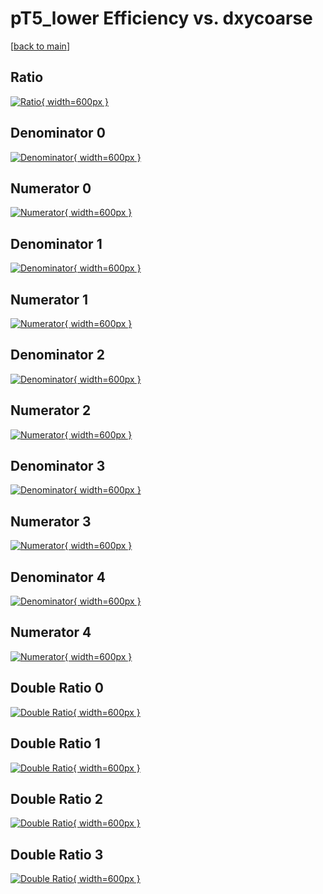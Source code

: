 # pT5_lower Efficiency vs. dxycoarse

[[back to main](./)]



## Ratio

[![Ratio](../mtv/var/pT5_lower_base_13_-1_eff_dxycoarse.png){ width=600px }](../mtv/var/pT5_lower_base_13_-1_eff_dxycoarse.pdf)

## Denominator 0

[![Denominator](../mtv/den/pT5_lower_base_13_-1_eff_dxycoarse_den0.png){ width=600px }](../mtv/den/pT5_lower_base_13_-1_eff_dxycoarse_den0.pdf)

## Numerator 0

[![Numerator](../mtv/num/pT5_lower_base_13_-1_eff_dxycoarse_num0.png){ width=600px }](../mtv/num/pT5_lower_base_13_-1_eff_dxycoarse_num0.pdf)

## Denominator 1

[![Denominator](../mtv/den/pT5_lower_base_13_-1_eff_dxycoarse_den1.png){ width=600px }](../mtv/den/pT5_lower_base_13_-1_eff_dxycoarse_den1.pdf)

## Numerator 1

[![Numerator](../mtv/num/pT5_lower_base_13_-1_eff_dxycoarse_num1.png){ width=600px }](../mtv/num/pT5_lower_base_13_-1_eff_dxycoarse_num1.pdf)

## Denominator 2

[![Denominator](../mtv/den/pT5_lower_base_13_-1_eff_dxycoarse_den2.png){ width=600px }](../mtv/den/pT5_lower_base_13_-1_eff_dxycoarse_den2.pdf)

## Numerator 2

[![Numerator](../mtv/num/pT5_lower_base_13_-1_eff_dxycoarse_num2.png){ width=600px }](../mtv/num/pT5_lower_base_13_-1_eff_dxycoarse_num2.pdf)

## Denominator 3

[![Denominator](../mtv/den/pT5_lower_base_13_-1_eff_dxycoarse_den3.png){ width=600px }](../mtv/den/pT5_lower_base_13_-1_eff_dxycoarse_den3.pdf)

## Numerator 3

[![Numerator](../mtv/num/pT5_lower_base_13_-1_eff_dxycoarse_num3.png){ width=600px }](../mtv/num/pT5_lower_base_13_-1_eff_dxycoarse_num3.pdf)

## Denominator 4

[![Denominator](../mtv/den/pT5_lower_base_13_-1_eff_dxycoarse_den4.png){ width=600px }](../mtv/den/pT5_lower_base_13_-1_eff_dxycoarse_den4.pdf)

## Numerator 4

[![Numerator](../mtv/num/pT5_lower_base_13_-1_eff_dxycoarse_num4.png){ width=600px }](../mtv/num/pT5_lower_base_13_-1_eff_dxycoarse_num4.pdf)

## Double Ratio 0

[![Double Ratio](../mtv/ratio/pT5_lower_base_13_-1_eff_dxycoarse_ratio0.png){ width=600px }](../mtv/ratio/pT5_lower_base_13_-1_eff_dxycoarse_ratio0.pdf)

## Double Ratio 1

[![Double Ratio](../mtv/ratio/pT5_lower_base_13_-1_eff_dxycoarse_ratio1.png){ width=600px }](../mtv/ratio/pT5_lower_base_13_-1_eff_dxycoarse_ratio1.pdf)

## Double Ratio 2

[![Double Ratio](../mtv/ratio/pT5_lower_base_13_-1_eff_dxycoarse_ratio2.png){ width=600px }](../mtv/ratio/pT5_lower_base_13_-1_eff_dxycoarse_ratio2.pdf)

## Double Ratio 3

[![Double Ratio](../mtv/ratio/pT5_lower_base_13_-1_eff_dxycoarse_ratio3.png){ width=600px }](../mtv/ratio/pT5_lower_base_13_-1_eff_dxycoarse_ratio3.pdf)

